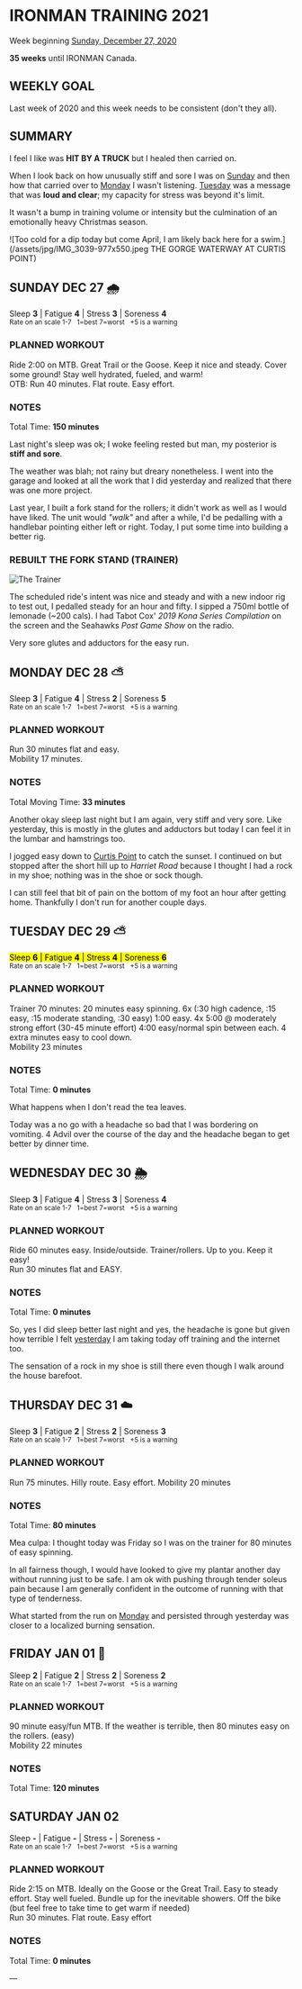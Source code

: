# IRONMAN TRAINING 2021
Week beginning [Sunday, December 27, 2020](javascript:flick('sun');)

**35 weeks** until IRONMAN Canada.

## WEEKLY GOAL
Last week of 2020 and this week needs to be consistent (don't they all).

## SUMMARY
I feel I like was **HIT BY A TRUCK** but I healed then carried on.

When I look back on how unusually stiff and sore I was on [Sunday](javascript:flick('sun');) and then how that carried over to [Monday](javascript:flick('mon');) I wasn't listening.  [Tuesday](javascript:flick('tue');) was a message that was **loud and clear**; my capacity for stress was beyond it's limit.

It wasn't a bump in training volume or intensity but the culmination of an emotionally heavy Christmas season.

![Too cold for a dip today but come April, I am likely back here for a swim.](/assets/jpg/IMG_3039-977x550.jpeg THE GORGE WATERWAY AT CURTIS POINT)

## SUNDAY DEC 27 🌧
Sleep **3** | Fatigue **4** | Stress **3** | Soreness **4**  
<sup>Rate on an scale 1-7 &nbsp; 1=best 7=worst &nbsp; +5 is a warning</sup>

### PLANNED WORKOUT
Ride 2:00 on MTB. Great Trail or the Goose. Keep it nice and steady. Cover some ground! Stay well hydrated, fueled, and warm!   
OTB: Run 40 minutes. Flat route. Easy effort.

### NOTES
Total Time: **150 minutes**

Last night's sleep was ok; I woke feeling rested but man, my posterior is **stiff and sore**.

The weather was blah; not rainy but dreary nonetheless.  I went into the garage and looked at all the work that I did yesterday and realized that there was one more project.  

Last year, I built a fork stand for the rollers; it didn't work as well as I would have liked.  The unit would _"walk"_ and after a while, I'd be pedalling with a handlebar pointing either left or right.  Today, I put some time into building a better rig.
<!---->
### REBUILT THE FORK STAND (TRAINER)
![The Trainer](/assets/jpg/IMG_3030.jpeg)

The scheduled ride's intent was nice and steady and with a new indoor rig to test out, I pedalled steady for an hour and fifty.  I sipped a 750ml bottle of lemonade (~200 cals).  I had Tabot Cox' _2019 Kona Series Compilation_ on the screen and the Seahawks _Post Game Show_ on the radio.  

Very sore glutes and adductors for the easy run.

<!---->
## MONDAY DEC 28 ⛅️
Sleep **3** | Fatigue **4** | Stress **2** | Soreness **5**  
<sup>Rate on an scale 1-7 &nbsp; 1=best 7=worst &nbsp; +5 is a warning</sup>

### PLANNED WORKOUT
Run 30 minutes flat and easy.   
Mobility 17 minutes.

### NOTES
Total Moving Time: **33 minutes**

Another okay sleep last night but I am again, very stiff and very sore.  Like yesterday, this is mostly in the glutes and adductors but today I can feel it in the lumbar and hamstrings too.

I jogged easy down to [Curtis Point](javascript:flkty.select(2);) to catch the sunset.  I continued on but stopped after the short hill up to _Harriet Road_ because I thought I had a rock in my shoe; nothing was in the shoe or sock though.

I can still feel that bit of pain on the bottom of my foot an hour after getting home.  Thankfully I don't run for another couple days.   

<!---->
## TUESDAY DEC 29 ⛅️
<mark>Sleep **6** | Fatigue **4** | Stress **4** | Soreness **6**</mark>   
<sup>Rate on an scale 1-7 &nbsp; 1=best 7=worst &nbsp; +5 is a warning</sup>

### PLANNED WORKOUT
Trainer 70 minutes: 20 minutes easy spinning. 6x (:30 high cadence, :15 easy, :15 moderate standing, :30 easy) 1:00 easy. 4x 5:00 @ moderately strong effort (30-45 minute effort) 4:00 easy/normal spin between each. 4 extra minutes easy to cool down.   
Mobility 23 minutes

### NOTES
Total Time: **0 minutes**

What happens when I don't read the tea leaves.

Today was a no go with a headache so bad that I was bordering on vomiting.  4 Advil over the course of the day and the headache began to get better by dinner time.


<!---->
## WEDNESDAY DEC 30  🌦
Sleep **3** | Fatigue **4** | Stress **3** | Soreness **4**  
<sup>Rate on an scale 1-7 &nbsp; 1=best 7=worst &nbsp; +5 is a warning</sup>

### PLANNED WORKOUT
Ride 60 minutes easy. Inside/outside. Trainer/rollers. Up to you. Keep it easy!   
Run 30 minutes flat and EASY.

### NOTES
Total Time: **0 minutes**

So, yes I did sleep better last night and yes, the headache is gone but given how terrible I felt [yesterday](javascript:flick('tue');) I am taking today off training and the internet too.

The sensation of a rock in my shoe is still there even though I walk around the house barefoot.

<!---->
## THURSDAY DEC 31 ☁️
Sleep **3** | Fatigue **2** | Stress **2** | Soreness **3**  
<sup>Rate on an scale 1-7 &nbsp; 1=best 7=worst &nbsp; +5 is a warning</sup>

### PLANNED WORKOUT
Run 75 minutes. Hilly route. Easy effort. 
Mobility 20 minutes

### NOTES
Total Time: **80 minutes**

Mea culpa:  I thought today was Friday so I was on the trainer for 80 minutes of easy spinning.

In all fairness though, I would have looked to give my plantar another day without running just to be safe.  I am ok with pushing through tender soleus pain because I am generally confident in the outcome of running with that type of tenderness.  

What started from the run on [Monday](javascript:flick('mon');) and persisted through yesterday was closer to a localized burning sensation.

<!---->
## FRIDAY JAN 01 🎉
Sleep **2** | Fatigue **2** | Stress **2** | Soreness **2**  
<sup>Rate on an scale 1-7 &nbsp; 1=best 7=worst &nbsp; +5 is a warning</sup>

### PLANNED WORKOUT
90 minute easy/fun MTB. If the weather is terrible, then 80 minutes easy on the rollers. (easy)   
Mobility 22 minutes

### NOTES
Total Time: **120 minutes**



<!---->
## SATURDAY JAN 02
Sleep **-** | Fatigue **-** | Stress **-** | Soreness **-**  
<sup>Rate on an scale 1-7 &nbsp; 1=best 7=worst &nbsp; +5 is a warning</sup>

### PLANNED WORKOUT
Ride 2:15 on MTB. Ideally on the Goose or the Great Trail. Easy to steady effort. Stay well fueled. Bundle up for the inevitable showers. 
Off the bike (but feel free to take time to get warm if needed)   
Run 30 minutes. Flat route. Easy effort

### NOTES
Total Time: **0 minutes**

&mdash; 


<!---->